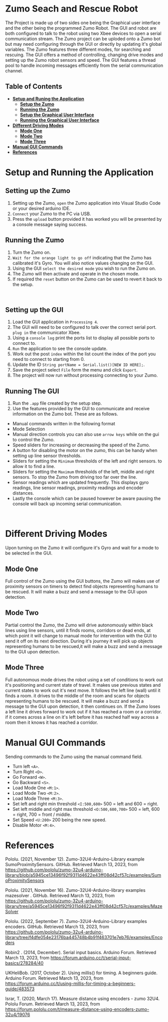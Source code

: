 # Zumo Seach and Rescue Robot
The Project is made up of two sides one being the Graphical user interface and the other being the programmed Zumo Robot. The GUI and robot are both configured to talk to the robot using two Xbee devices to open a serial communication stream. The Zumo project can be uploded onto a Zumo bot but may need configuring through the GUI or directly by updating it's global variables. The Zumo features three different modes, for searching and rescuing. The GUI offers a method of controlling, changing drive modes and setting up the Zumo robot sensors and speed. The GUI features a thread pool to handle incoming messages efficiently from the serial communication channel.


## **Table of Contents**
- [**Setup and Runing the Application**](#setup-and-running-the-application)
    - [**Setup the Zumo**](#setting-up-the-zumo)
    - [**Running the Zumo**](#running-the-zumo)
    - [**Setup the Graphical User Interface**](#setting-up-the-gui)
    - [**Running the Graphical User Interface**](#running-the-gui)
- [**Different Driving Modes**](#different-driving-modes)
    - [**Mode One**](#mode-one)
    - [**Mode Two**](#mode-two)
    - [**Mode Three**](#mode-three)
- [**Manual GUI Commands**](#manual-gui-commands)
- [**References**](#references)


# Setup and Running the Application

## Setting up the Zumo
1. Setting up the Zumo, `open` the Zumo application into Visual Studio Code or your desired arduino IDE.
2. `Connect` your Zumo to the PC via USB.
3. Press the `upload` button provided it has worked you will be presented by a console message saying success. 


## Running the Zumo
1. Turn the Zumo on.
2. `Wait for the orange light to go off` indicating that the Zumo has calibrated it's Gyro. You will also notice values changing on the GUI.
3. Using the GUI `select the desired mode` you wish to run the Zumo on.
4. The Zumo will then activate and operate in the chosen mode.
5. If required the `reset` button on the Zumo can be used to revert it back to the setup.

<br />

## Setting up the GUI
1. Load the GUI application in `Processing 4`.
2. The GUI will need to be configured to talk over the correct serial port. `plug in` the communicator Xbee. 
3. Using a `console log` print the ports list to display all possible ports to connect to.
4. `Run` the application to see the console update.
5. Work out the post `index` within the list count the index of the port you need to connect to starting from 0.
6. Update the ID `String portName = Serial.list()[NEW ID HERE];`.
7. Save the project select `File` form the menu and click `Export`.
8. The project will now run without processing connecting to your Zumo.

## Running The GUI
1. Run the `.app` file created by the setup step.
2. Use the features provided by the GUI to communicate and receive information on the Zumo bot. These are as follows.
- Manual commands written in the following format <W>
- Mode Selection
- Manual direction controls you can also use `arrow keys` while on the gui to control the Zumo.
- Speed sliders for increasing or decreasing the speed of the Zumo.
- A button for disabling the motor on the zumo, this can be handy when setting up line sensor thresholds.
- Sliders for setting the `Minimum` thresholds of the left and right sensors. to allow it to find a line.
- Sliders for setting the `Maximum` thresholds of the left, middle and right sensors. To stop the Zumo from driving too far over the line.
- Sensor readings which are updated frequently. This displays gyro readings, line sensor readings, proximity readings and encoder distances.
- Lastly the console which can be paused however be aware pausing the console will back up incoming serial communication.

<br />

# Different Driving Modes
Upon turning on the Zumo it will configure it's Gyro and wait for a mode to be selected in the GUI.

## Mode One
Full control of the Zumo using the GUI buttons, the Zumo will makes use of proximity sensors on timers to detect find objects representing humans to be rescued. It will make a buzz and send a message to the GUI upon detection.

## Mode Two
Partial control the Zumo, the Zumo will drive autonomously within black lines using line sensors, until it finds rooms, corridors or dead ends, at which point it will change to manual mode for intervention with the GUI to send it off on its next direction. During it's journey it will pick up objects representing humans to be rescued,it will make a buzz and send a message to the GUI upon detection.

## Mode Three
Full autonomous mode drives the robot using a set of conditions to work out it's positioning and current state of travel. It makes use previous states and current states to work out it's next move. It follows the left line (wall) until it finds a room. it drives to the middle of the room and scans for objects representing humans to be rescued. It will make a buzz and send a message to the GUI upon detection, it then continues on. If the Zumo loses a left line it drives forward to work out if it has reached a room or a corridor. if it comes across a line on it's left before it has reached half way across a room then it knows it has reached a corridor.

# Manual GUI Commands
Sending commands to the Zumo using the manual command field.
  - Turn left `<A>`. 
  - Turn Right `<D>`. 
  - Go Forward `<W>`. 
  - Go Backward `<S>`. 
  - Load Mode One `<M:1>`. 
  - Load Mode Two `<M:2>`. 
  - Load Mode Three `<M:3>`. 
  - Set left and right min threshold `<I:500,600>` 500 = left and 600 = right.  
  - Set left middle and right max threshold `<O:500,600,700>` 500 = left, 600 = right, 700 = front / middle. 
  - Set Speed `<U:200>` 200 being the new speed. 
  - Disable Motor `<M:4>`. 


# References
Pololu. (2021, November 12). Zumo-32U4-Arduino-Library example SumoProximitySensors. GitHub. Retrieved March 13, 2023, from https://github.com/pololu/zumo-32u4-arduino-library/blob/a5945ce13496f92f9311d4622e43ff08d42cf57c/examples/SumoProximitySensors 

Pololu. (2021, November 16). Zumo-32U4-Arduino-library examples mazesolver . GitHub. Retrieved March 13, 2023, from https://github.com/pololu/zumo-32u4-arduino-library/tree/a5945ce13496f92f9311d4622e43ff08d42cf57c/examples/MazeSolver 

Pololu. (2022, September 7). Zumo-32U4-Arduino-Library examples encoders. GitHub. Retrieved March 13, 2023, from https://github.com/pololu/zumo-32u4-arduino-library/tree/f4dfe054e23176ba445748b4b91f463701e7eb76/examples/Encoders 

Robin2 . (2014, December). Serial input basics. Arduino Forum. Retrieved March 13, 2023, from https://forum.arduino.cc/t/serial-input-basics/278284/40 

UKHeliBob. (2017, October 2). Using millis() for timing. A beginners guide. Arduino Forum. Retrieved March 13, 2023, from https://forum.arduino.cc/t/using-millis-for-timing-a-beginners-guide/483573 

Israr, T. (2020, March 17). Measure distance using encoders - zumo 32U4. Pololu Forum. Retrieved March 13, 2023, from https://forum.pololu.com/t/measure-distance-using-encoders-zumo-32u4/19076 
